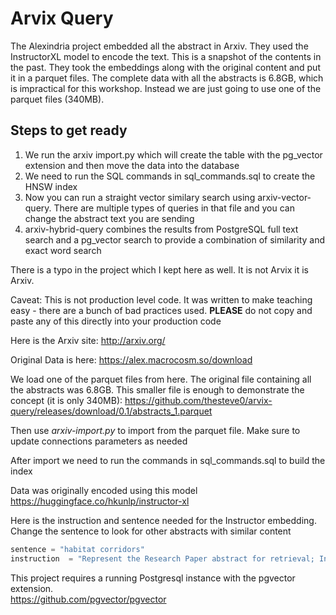 # Arvix Query
The Alexindria project embedded all the abstract in Arxiv. They used the InstructorXL model to encode the text. This is a snapshot of the contents in the past.
They took the embeddings along with the original content and put it in a parquet files. The complete data with all the abstracts is 6.8GB, which is impractical 
for this workshop. Instead we are just going to use one of the parquet files (340MB).

## Steps to get ready
1. We run the arxiv import.py which will create the table with the pg_vector extension and then move the data into the database
2. We need to run the SQL commands in sql_commands.sql to create the HNSW index
3. Now you can run a straight vector similary search using arxiv-vector-query. There are multiple types of queries in that file and you can change the abstract text you are sending
4. arxiv-hybrid-query combines the results from PostgreSQL full text search and a pg_vector search to provide a combination of similarity and exact word search 


There is a typo in the project which I kept here as well. It is not Arvix it is Arxiv. 

Caveat: This is not production level code. It was written to make teaching easy - there are a bunch of bad practices 
used. **PLEASE** do not copy and paste any of this directly into your production code

Here is the Arxiv site:
http://arxiv.org/

Original Data is here:
https://alex.macrocosm.so/download

We load one of the parquet files from here. The original file containing all the abstracts was 6.8GB. This smaller file is 
enough to demonstrate the concept (it is only 340MB):
https://github.com/thesteve0/arvix-query/releases/download/0.1/abstracts_1.parquet

Then use *arxiv-import.py* to import from the parquet file. Make sure to update connections parameters as needed

After import we need to run the commands in sql_commands.sql to build the index

Data was originally encoded using this model
https://huggingface.co/hkunlp/instructor-xl

Here is the instruction and sentence needed for the Instructor embedding. Change the sentence to look for other abstracts
with similar content



```python
sentence = "habitat corridors"
instruction  = "Represent the Research Paper abstract for retrieval; Input:"
```

This project requires a running Postgresql instance with the pgvector extension.  
https://github.com/pgvector/pgvector
